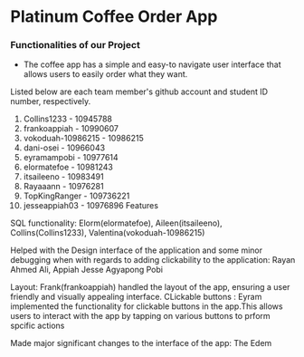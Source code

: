 # Platinum Coffee Order App

### Functionalities of our Project
* The coffee app has a simple and easy-to navigate user interface that allows users to easily order what they want.

Listed below are each team member's github account and student ID number, respectively.

1. Collins1233 - 10945788
2. frankoappiah - 10990607
3. vokoduah-10986215 - 10986215
4. dani-osei - 10966043
5. eyramampobi - 10977614
6. elormatefoe - 10981243
7. itsaileeno - 10983491
8. Rayaaann - 10976281
9. TopKingRanger - 109736221
10. jesseappiah03 - 10976896
Features

SQL functionality: Elorm(elormatefoe), Aileen(itsaileeno), Collins(Collins1233), Valentina(vokoduah-10986215)

Helped with the Design interface of the application and some minor debugging when with regards to adding clickability to the application: Rayan Ahmed Ali, Appiah Jesse Agyapong Pobi

Layout: Frank(frankoappiah) handled the layout of the app, ensuring a user friendly and visually appealing interface.
CLickable buttons : Eyram implemented the functionality for clickable buttons in the app.This allows users to interact with the app by tapping on various buttons to prform spcific actions

Made major significant changes to the interface of the app: The Edem
